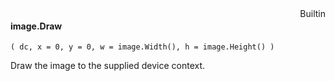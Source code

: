 <div style="float:right"><span class="builtin">Builtin</span></div>

#### image.Draw

``` suneido
( dc, x = 0, y = 0, w = image.Width(), h = image.Height() )
```

Draw the image to the supplied device context.